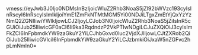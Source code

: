  vmess://eyJwb3J0Ijo0NDMsInBzIjoicWluZ2Rhb3NoaS5jZl92bWVzc193cyIsInRscyI6InRscyIsImlkIjoiYmE1ZmFkNTMtMGM5Yi00NDJiLTgxZmEtYjQxYzYzNmQ2ZGNlIiwiYWlkIjowLCJ2IjoyLCJob3N0IjoicWluZ2Rhb3NoaS5jZiIsInR5cGUiOiJub25lIiwicGF0aCI6Ii9ka3RqdndzP2VkPTIwNDgiLCJuZXQiOiJ3cyIsImFkZCI6InFpbmdkYW9zaGkuY2YiLCJhbGxvd0luc2VjdXJlIjowLCJtZXRob2QiOiJub25lIiwicGVlciI6InFpbmdkYW9zaGkuY2YiLCJzbmkiOiJxaW5nZGFvc2hpLmNmIn0=
